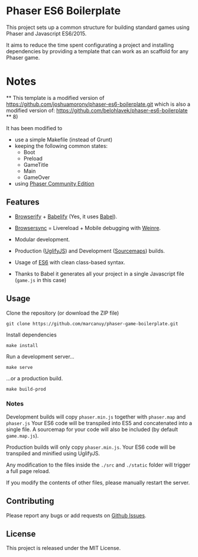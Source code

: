 # Phaser ES6 Boilerplate

This project sets up a common structure for building standard games using 
Phaser and Javascript ES6/2015.

It aims to reduce the time spent configurating a project and
installing dependencies by providing a template that can work as an
scaffold for any Phaser game.

# Notes

** This template is a modified version of
https://github.com/joshuamorony/phaser-es6-boilerplate.git which is
also a
modified version of:
https://github.com/belohlavek/phaser-es6-boilerplate ** 8)

It has been modified to 

- use a simple Makefile (instead of Grunt) 
- keeping the following common states:
  - Boot
  - Preload
  - GameTitle
  - Main
  - GameOver
- using [Phaser Community Edition](https://photonstorm.github.io/phaser-ce/)

## Features

- [Browserify](https://github.com/substack/node-browserify) + [Babelify](https://github.com/babel/babelify) (Yes, it uses [Babel](https://babeljs.io/)).

- [Browsersync](http://www.browsersync.io/) = Livereload + Mobile debugging with [Weinre](http://people.apache.org/~pmuellr/weinre-docs/latest/).

- Modular development.

- Production ([UglifyJS](https://github.com/mishoo/UglifyJS2)) and Development ([Sourcemaps](https://developer.chrome.com/devtools/docs/javascript-debugging#source-maps)) builds.

- Usage of [ES6](http://www.ecma-international.org/publications/standards/Ecma-262.htm)
  with clean class-based syntax. 

- Thanks to Babel it generates all your project in a single Javascript
  file (`game.js` in this case)
  
## Usage

Clone the repository (or download the ZIP file)

`git clone https://github.com/marcanuy/phaser-game-boilerplate.git`

Install dependencies

`make install`

Run a development server...

`make serve`

...or a production build.

`make build-prod`

### Notes

Development builds will copy `phaser.min.js` together with `phaser.map` and `phaser.js`
Your ES6 code will be transpiled into ES5 and concatenated into a single file.
A sourcemap for your code will also be included (by default `game.map.js`).

Production builds will only copy `phaser.min.js`. Your ES6 code will be transpiled and
minified using UglifyJS.

Any modification to the files inside the `./src` and `./static` folder will trigger a full page reload.

If you modify the contents of other files, please manually restart the server.

## Contributing

Please report any bugs or add requests on [Github Issues](https://github.com/marcanuy/phaser-game-boilerplate/issues).

## License

This project is released under the MIT License.
